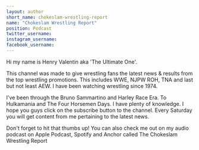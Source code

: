 ```yaml
---
layout: author
short_name: chokeslam-wrestling-report
name: "Chokeslam Wrestling Report"
position: Podcast
twitter_username:
instagram_username:
facebook_username:
---
```

Hi my name is Henry Valentin aka 'The Ultimate One'.

This channel was made to give wrestling fans the latest news &
results from the top wrestling promotions. This includes WWE, NJPW
ROH, TNA and last but not least AEW. I have been watching wrestling since 1974.

I've been through the Bruno Sammartino and Harley Race Era. To Hulkamania and The Four Horsemen Days. I have plenty of knowledge. I hope you guys click on the subscribe button to the channel. Every Saturday you will get content from me pertaining to the latest news.

Don't forget to hit that thumbs up! You can also check me out on my audio podcast on Apple Podcast, Spotify and Anchor called The Chokeslam Wrestling Report 
